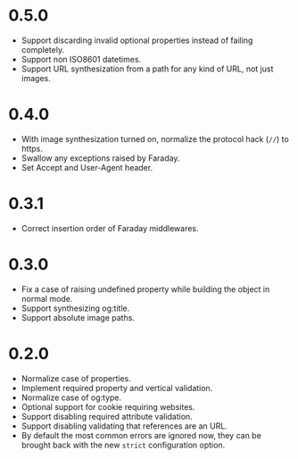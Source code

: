 # 0.5.0

* Support discarding invalid optional properties instead of failing
  completely.
* Support non ISO8601 datetimes.
* Support URL synthesization from a path for any kind of URL,
  not just images.

# 0.4.0

* With image synthesization turned on, normalize the protocol hack (`//`)
  to https.
* Swallow any exceptions raised by Faraday.
* Set Accept and User-Agent header.

# 0.3.1

* Correct insertion order of Faraday middlewares.

# 0.3.0

* Fix a case of raising undefined property while building the object in
  normal mode.
* Support synthesizing og:title.
* Support absolute image paths.

# 0.2.0

* Normalize case of properties.
* Implement required property and vertical validation.
* Normalize case of og:type.
* Optional support for cookie requiring websites.
* Support disabling required attribute validation.
* Support disabling validating that references are an URL.
* By default the most common errors are ignored now, they can be brought
  back with the new `strict` configuration option.
